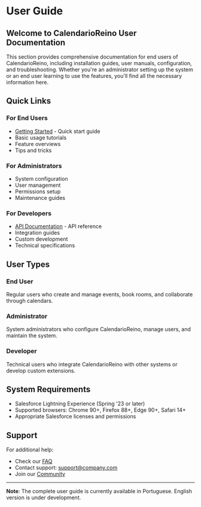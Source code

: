 # User Guide

## Welcome to CalendarioReino User Documentation

This section provides comprehensive documentation for end users of CalendarioReino, including installation guides, user manuals, configuration, and troubleshooting. Whether you're an administrator setting up the system or an end user learning to use the features, you'll find all the necessary information here.

## Quick Links

### For End Users
- [Getting Started](../getting-started/quick-start.md) - Quick start guide
- Basic usage tutorials
- Feature overviews
- Tips and tricks

### For Administrators
- System configuration
- User management
- Permissions setup
- Maintenance guides

### For Developers
- [API Documentation](../api/index.md) - API reference
- Integration guides
- Custom development
- Technical specifications

## User Types

### End User
Regular users who create and manage events, book rooms, and collaborate through calendars.

### Administrator
System administrators who configure CalendarioReino, manage users, and maintain the system.

### Developer
Technical users who integrate CalendarioReino with other systems or develop custom extensions.

## System Requirements

- Salesforce Lightning Experience (Spring '23 or later)
- Supported browsers: Chrome 90+, Firefox 88+, Edge 90+, Safari 14+
- Appropriate Salesforce licenses and permissions

## Support

For additional help:
- Check our [FAQ](../pt/user-guide/faq.md)
- Contact support: support@company.com
- Join our [Community](../pt/user-guide/community.md)

---

**Note**: The complete user guide is currently available in Portuguese. English version is under development.
